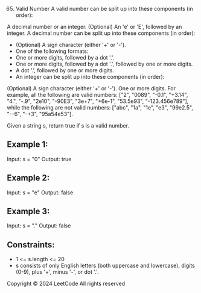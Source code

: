 65. Valid Number
A valid number can be split up into these components (in order):

A decimal number or an integer.
(Optional) An 'e' or 'E', followed by an integer.
A decimal number can be split up into these components (in order):
- (Optional) A sign character (either '+' or '-').
- One of the following formats:
- One or more digits, followed by a dot '.'.
- One or more digits, followed by a dot '.', followed by one or more digits.
- A dot '.', followed by one or more digits.
- An integer can be split up into these components (in order):

(Optional) A sign character (either '+' or '-').
One or more digits.
For example, all the following are valid numbers: ["2", "0089", "-0.1", "+3.14", "4.", "-.9", "2e10", "-90E3", "3e+7",
"+6e-1", "53.5e93", "-123.456e789"], while the following are not valid numbers: ["abc", "1a", "1e", "e3", "99e2.5",
"--6", "-+3", "95a54e53"].

Given a string s, return true if s is a valid number.

## Example 1:
Input: s = "0"
Output: true

## Example 2:
Input: s = "e"
Output: false

## Example 3:
Input: s = "."
Output: false
 
## Constraints:
- 1 <= s.length <= 20
- s consists of only English letters (both uppercase and lowercase), digits (0-9), plus '+', minus '-', or dot '.'.

Copyright ©️ 2024 LeetCode All rights reserved
